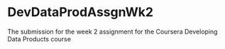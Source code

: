 # DevDataProdAssgnWk2
The submission for the week 2 assignment for the Coursera Developing Data Products course
